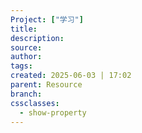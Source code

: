 ```yaml
---
Project: ["学习"]
title: 
description: 
source: 
author: 
tags: 
created: 2025-06-03 | 17:02
parent: Resource
branch: 
cssclasses:
  - show-property
---
```

